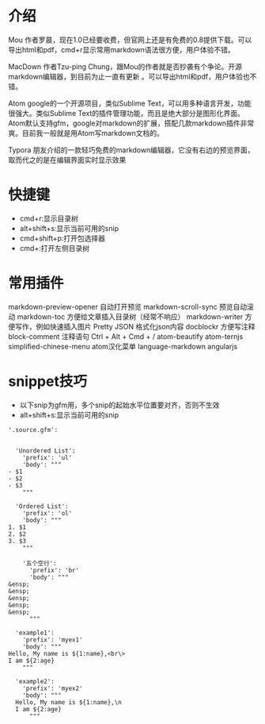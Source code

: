 
# 介绍
Mou
作者罗晨，现在1.0已经要收费，但官网上还是有免费的0.8提供下载。可以导出html和pdf，cmd+r显示常用markdown语法很方便，用户体验不错。

MacDown
作者Tzu-ping Chung，跟Mou的作者就是否抄袭有个争论。开源markdown编辑器，到目前为止一直有更新
。可以导出html和pdf，用户体验也不错。

Atom
google的一个开源项目，类似Sublime Text，可以用多种语言开发，功能很强大。类似Sublime Text的插件管理功能，而且是绝大部分是图形化界面。Atom默认支持gfm，google对markdown的扩展，搭配几款markdown插件非常爽。目前我一般就是用Atom写markdown文档的。

Typora
朋友介绍的一款轻巧免费的markdown编辑器，它没有右边的预览界面，取而代之的是在编辑界面实时显示效果

# 快捷键

- cmd+r:显示目录树
- alt+shift+s:显示当前可用的snip
- cmd+shift+p:打开包选择器
- cmd+\:打开左侧目录树

# 常用插件

markdown-preview-opener 自动打开预览
markdown-scroll-sync 预览自动滚动
markdown-toc 方便给文章插入目录树（经常不响应）
markdown-writer 方便写作，例如快速插入图片
Pretty JSON 格式化json内容
docblockr 方便写注释
block-comment 注释语句 Ctrl + Alt + Cmd + /
atom-beautify
atom-ternjs
simplified-chinese-menu atom汉化菜单
language-markdown
angularjs



# snippet技巧

- 以下snip为gfm用，多个snip的起始水平位置要对齐，否则不生效
- alt+shift+s:显示当前可用的snip

```
'.source.gfm':


  'Unordered List':
    'prefix': 'ul'
    'body': """
- $1
- $2
- $3
    """

  'Ordered List':
    'prefix': 'ol'
    'body': """
1. $1
2. $2
3. $3
    """

    '五个空行':
      'prefix': 'br'
      'body': """
&ensp;
&ensp;
&ensp;
&ensp;
&ensp;
      """

  'example1':
    'prefix': 'myex1'
    'body': """
Hello, My name is ${1:name},<br\>
I am ${2:age}
    """

  'example2':
    'prefix': 'myex2'
    'body': """
  Hello, My name is ${1:name},\n
  I am ${2:age}
      """
```
